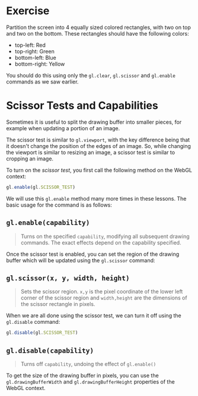 # Exercise

Partition the screen into 4 equally sized colored rectangles, with two on top and two on the bottom.  These rectangles should have the following colors:

* top-left: Red
* top-right: Green
* bottom-left: Blue
* bottom-right: Yellow

You should do this using only the `gl.clear`, `gl.scissor` and `gl.enable` commands as we saw earlier.

# Scissor Tests and Capabilities

Sometimes it is useful to split the drawing buffer into smaller pieces, for
example when updating a portion of an image.

The scissor test is similar to `gl.viewport`, with the key difference being that
it doesn't change the position of the edges of an image. So, while changing the
viewport is similar to resizing an image, a scissor test is similar to cropping
an image.

To turn on the *scissor test*, you first call the following method on the WebGL
context:

```javascript
gl.enable(gl.SCISSOR_TEST)
```

We will use this `gl.enable` method many more times in these lessons.  The basic usage for the command is as follows:

## `gl.enable(capability)`

> Turns on the specified `capability`, modifying all subsequent drawing commands. The exact effects depend on the capability specified.

Once the scissor test is enabled, you can set the region of the drawing buffer which will be updated using the `gl.scissor` command:

## `gl.scissor(x, y, width, height)`

> Sets the scissor region. `x,y` is the pixel coordinate of the lower left corner of the scissor region and `width,height` are the dimensions of the scissor rectangle in pixels.

When we are all done using the scissor test, we can turn it off using the `gl.disable` command:

```javascript
gl.disable(gl.SCISSOR_TEST)
```

## `gl.disable(capability)`

> Turns off `capability`, undoing the effect of `gl.enable()`

To get the size of the drawing buffer in pixels, you can use the `gl.drawingBufferWidth` and `gl.drawingBufferHeight` properties of the WebGL context.
